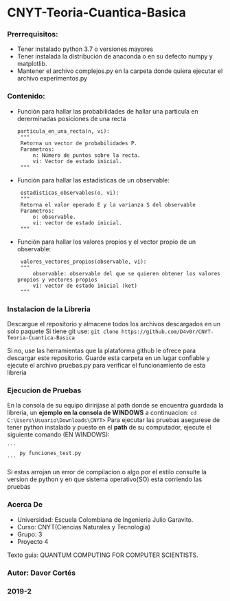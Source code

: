 # CNYT-Teoria-Cuantica-Basica


### Prerrequisitos:
 - Tener instalado python 3.7 o versiones mayores
 - Tener instalada la distribución de anaconda o en su defecto numpy y matplotlib.
 - Mantener el archivo complejos.py en la carpeta donde quiera ejecutar el archivo experimentos.py
 
### Contenido:
 - Función para hallar las probabilidades de hallar una particula en dererminadas posiciones de una recta
   ```
   particula_en_una_recta(n, vi):
    """
    Retorna un vector de probabilidades P.
    Parametros:
        n: Número de puntos sobre la recta.
        vi: Vector de estado inicial.
    """
   ```
 - Función para hallar las estadisticas de un observable:
   ```
    estadisticas_observables(o, vi):
    """
    Retorna el valor eperado E y la varianza S del observable
    Parametros:
        o: observable.
        vi: vector de estado inicial.
    """
   ```
 - Función para hallar los valores propios y el vector propio de un observable:
   ```
    valores_vectores_propios(observable, vi):
    """
        observable: observable del que se quieren obtener los valores propios y vectores propios
        vi: vector de estado inicial (ket)
    """
   ```
### Instalacion de la Libreria

Descargue el repositorio y almacene todos los archivos descargados en un solo paquete
Si tiene git use:
	```
		git clone https://github.com/D4v0r/CNYT-Teoria-Cuantica-Basica
	```

Si no, use las herramientas que la plataforma github le ofrece para descargar este repositorio.
Guarde esta carpeta en un lugar confiable y ejecute el archivo pruebas.py para verificar el funcionamiento de esta libreria

### Ejecucion de Pruebas
En la consola de su equipo  diririjase al path donde se encuentra guardada la libreria, un **ejemplo en la consola de WINDOWS** a continuacion:
	```
		cd C:\Users\Usuario\Downloads\CNYT>
	```
Para ejecutar las pruebas asegurese de tener python instalado y puesto en el **path** de su computador, ejecute el siguiente comando (EN WINDOWS):

	```
		py funciones_test.py
	```
Si estas arrojan un error de compilacion o algo por el estilo consulte la version de python  y en que sistema operativo(SO) esta corriendo las pruebas
 
 

### Acerca De
 
   - Universidad: Escuela Colombiana de Ingenieria Julio Garavito.
   - Curso: CNYT(Ciencias Naturales y Tecnología)
   - Grupo: 3
   - Proyecto 4

 
 Texto guia: QUANTUM COMPUTING FOR
COMPUTER SCIENTISTS.  


### Autor: Davor Cortés
### 2019-2
